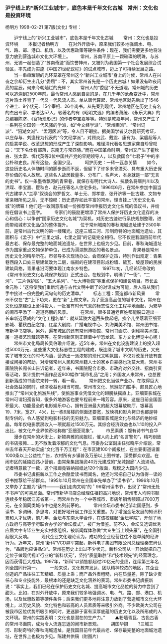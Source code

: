 ### 沪宁线上的“新兴工业城市”，底色本是千年文化古城　常州：文化也是投资环境
杨明方
1998-02-21
第7版(文化)
专栏：

　　沪宁线上的“新兴工业城市”，底色本是千年文化古城
　　常州：文化也是投资环境
　　本报记者杨明方
　　在对外开放中，原来我们较多地强调水、电、气、路、邮、港口、机场，以及优惠政策等硬件条件；现在，我们需要更多地将注意力放到营造城市文化大环境上。
　　常州，苏南平原上一颗璀璨的明珠，与苏州、无锡一起创造了“苏南奇迹”而饮誉神州，又被列为我国第一个社会发展综合试验区，率先成为实施《中国21世纪议程》的试点城市，迈上了可持续发展之路。
　　当一串串耀眼的光环笼罩在常州这个“新兴工业城市”身上的时候，常州人在兴奋之余却衍生出几分“委屈”：不，其实常州首先是一个历史古城！如果没有昨夜闪亮的星辰，何来今朝灿烂的光辉？
　　常州人的“委屈”不无道理，常州城的历史可以追溯到2500年前。最令常州人感到自豪的是，在几千年的沧桑变迁中，常州这片热土养育了一代又一代风流人杰。单从唐代算起，常州地区就先后出了1546个进士、9个状元、15个宰相、26个尚书。从先秦到现代，常州地区在历史上有名的杰出专家、学者达57人，较著名的有《昭明文选》的编者萧统、《永乐大典》的总编纂陈济、《官场现形记》的作者李宝嘉等等。特别是乾嘉年间，常州又产生了一系列在全国领一代风骚的学派，如“今文经学派”、“常州画派”、“常州词派”、“阳湖文派”、“孟河医派”等，令人目不暇接。据美国学者艾尔曼研究考证，以庄存与、刘逢禄为代表的“今文经学派”，对顾炎武、戴震、康有为、梁启超等人的启蒙学说、改革思想的形成产生了深刻影响。难怪清代著名思想家龚自珍曾叹曰：“天下名仕有部落，东南无与常匹俦。”而在中国革命时期，常州又产生了瞿秋白、张太雷、恽代英等3位中国共产党的早期领导人，以及救国会“七君子”中的李公朴和史良。所有这些，全国少见。
　　呵护历史：一砖一瓦总关情
　　如今，这些历史名人伴随时间的脚步逝而不返，但留下了许多未曾湮灭、具有重大历史保存价值的名人故居。这些名人故居数量多、分布广、名声大，本身就是一部“无言的史书”。仅一条墨香飘河的青果巷，就保存有明代大诗人、抗倭名将唐荆川以及洪琛、李宝嘉、瞿秋白、赵元任等名人住宅多处。1996年6月，在常州参加中国当代古建学人“兰亭”叙谈会的罗哲文、单士元、郑孝燮、张开济等一批古建、文物专家亲眼所见之后，无不惊叹：历史遗存如此丰富的常州，理当挂上“历史文化名城”的牌匾！他们还一致同意形成一份推荐常州申报历史文化名城的倡议书，并纷纷在倡议书上签字。
　　专家们的鼓励更增添了常州人保护好历史文化遗存的决心和信心：以争创“国家历史文化名城”为契机，对历史古迹进行系统规划整理，进而带动城市文化品位的整体提升。
　　位于常州城南的春秋淹城遗址建于2500年前，是常州古代文明的第一缕曙光。这座三城三河、形制奇特的地面城池遗址，其面积与《孟子》中“三里之城，七里之国”的记载完全相符。它不仅是我国目前年代最古老、保存最完整的地面城池遗址，在世界上也极为少见。目前，春秋淹城遗址作为国家重点文物保护单位，已成为滆湖旅游区的著名景点。
　　青果巷是常州历史文化的精华所在。市领导多次现场办公，会商保护之策，特别作出规定：青果巷西段入口处三层建筑改为二层，临街的在建项目形成粉墙、黛瓦、坡屋顶的民族建筑风格，青果巷沿河要体现江南水乡特色。
　　1997年初，几经论证修改的《常州市历史文化名城保护规划》正式出台。在规划中，明确了“一街”、“二河”、“三片保护区”、“五大系列”、“七大博物馆”等重点保护和建设项目。市长孟金元称：“这将使我们重新沟通与古代文明中断了的对话成为可能，后人将从我们手中接过一份完整的沉甸甸的历史清单。”
　　标志工程：营造都市新风景
　　常州不仅在“古”上下功夫，更在“新”上做文章。为了营造高品位的城市文化，常州在文化设施建设上舍得投入，一批富有时代气息的标志性文化工程平地而起，为繁华的闹市平添了一道道亮丽的风景。
　　在常州，很多普通老百姓都能脱口道出一长串新近落成的“文化工程名单”：就从延陵大道西头数起吧，挨个儿坐落着亚细亚影城、瞿秋白纪念馆、红星大剧院、广播电视中心、刘海粟美术馆、常州图书馆、市新华书店等。另外，遍布城区的还有常州博物馆、常州书画院、谢稚柳美术馆、屠一道根艺珍藏馆等等。在常州新区则正建着中华恐龙馆、东方文化博览中心呢！
　　常州市文化局局长吴伯瑜介绍说，近5年来，常州在文化设施建设上的投入超过5000万元，这些重大文化标志性工程的建成，既连缀了城市文明的历史，又充实了城市文化的时代内涵，营造出一派浓郁的现代文明氛围，不仅对改革开放有直接或间接的帮助，对增强常州人民和常州籍人士的家乡自豪感也功莫大焉。常州书画院院长阙长山告诉记者，近年来，书画院配合市委、市政府对外交往、招商引资等活动，累计提供书画作品近900幅作“城市礼品”之用；外国友人来常州，也总要到新落成的书画院来转一转，看一看。
　　常州把文化当做产业办，在取得巨大社会效益的同时，经济收益也相当可观。常州市文化、旅游部门联手，颇具匠心地推出了“常州文化旅游热线”，使旅游事业凭借文化的翅膀扶摇直上。亚细亚影城在常州可谓妇孺皆知，很多外地游客也要专程前来一睹芳容。原来，这座目前全国面积最大、功能最全的电影娱乐中心，拥有亚洲最大的超大银幕放映厅，银幕高19．7米，宽27．4米，比一栋6层楼的侧面还要宽，放映机和影片拷贝也都是特制专供的，令人感受到电影科技的无穷魅力。亚细亚影城是文化与经济的绝妙结晶，每年仅电影票房收入一项就超过1500万元。其综合经济效益也以1∶10的投入产出比，被文化产业界惊奇地称做“亚细亚现象”。
　　市民素质：腹有诗书气自华
　　漫步在常州的大街上，新颖典雅的阅报栏，催人向上的“名言警句”，精巧别致的书店报摊……无不散发着浓郁的文化气息。市委办公室副主任张晓平介绍说，常州去年春天开始实施“文化百千万工程”：在市区建100个阅报栏，在主要街道设置1000条以上公益性广告，农村所有乡镇普及万册以上图书馆，深受群众欢迎。在闹市区的延陵西路小营前，由常柴集团捐资40万元建成的“龙城报廊”人流涌动。记者特意数了一数，这个报廊竟容纳报纸达120个版面，规模之大国内少见。
　　市委书记虞振新以工作之余酷爱读书而闻名，他还时常把自己认为值得一读的好书推荐给干部群众。1995年10月常州在全国率先举办了“读书节”，1996年10月又举办了主题为“读书———我们走向文明”的＇96常州读书节，出现了“常州无处不书声”的可喜局面。常州市新华书店总经理任祖钧高兴地说，常州市人均购书额连续多年稳居江苏省第一，而常州作为一个中等城市，市店年销售额超过7000万元，在全国同类城市中也是名列前茅的。
　　常州金坛市委书记邹宏国感到，多读书、多调研、多思考，对更好地开展工作至关重要。为了增强金坛发展的知识积累和人才优势，前几年，金坛与东南大学合作，在该校建起“金坛学院”，开创了地方政府与高等学府联合办学的“金坛模式”，被广为借鉴。前不久，金坛又选调优秀应届大中专毕业生充实村级组织，被新闻媒体称做“大专生当上领头雁”，在全国引起很大反响。
　　现代企业文化理论认为，成功的企业经营往往不是单纯的经济行为。近年来，常州“新科”VCD异军突起，新科电子集团有限公司总经理秦志尚认为，“品牌也应讲品位”。常州在历史上出过不少状元，新科公司从一开始就把自己定位于做现代视听行业的“新科状元”，坚持“质量取胜”和“技术领先”的经营理念，因而获得巨大成功。1997年，“新科”以销售额超过20亿元的业绩，连续第三年名列全国同行第一。
　　一般来说，文化教育发达、团队精神较浓的地区，其企业创造的产品往往工艺精细、质量上乘；而产品外表粗糙，内在质量差，除了缺少责任心和专业技能外，最根本的还是缺乏文化涵养的表现。常州市委书记虞振新说：“事实上，我们已经在保护历史文化名城、提高城市文化品位的努力中尝到了甜头。比如，在对外开放中，原来我们较多地强调水、电、气、路、邮、港口、机场，以及优惠政策等硬件条件；后来我们更多地将注意力放到了营造城市文化大环境上，以历史风貌、文化特色和较高的人员素质等来吸引外商。不少欧美大公司在被我市区位优势所吸引的同时，更迷醉于富有深厚底蕴的历史文化以及所形成的人文环境。常州的实践表明：文化也是潜在的生产力。”
　　▲粉墙青瓦、古色古香的常州书画院，成为令人流连忘返的闹市新景观。
　　胡国华摄
　　?三城三河、形制奇特的春秋淹城遗址，是我国目前年代最古老、保存最完整的地面城池遗址，在世界上也极为少见。陈建共供稿（附图片）
